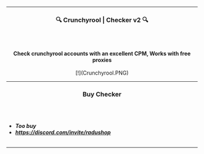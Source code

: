 -----

### <p align="center">🔍 Crunchyrool | Checker v2 🔍</p>

<br><br>
<p align="center">
<strong>Check crunchyrool accounts with an excellent CPM, Works with free proxies</strong>
<br><br>
</strong>
[!](Crunchyrool.PNG)

-----

### <p align="center">Buy Checker</p>

<br><br>
* ***Too buy***
* ***https://discord.com/invite/radushop***
<br><br>

-----
